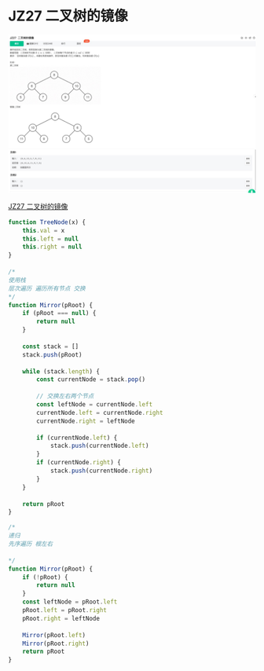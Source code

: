# JZ27 二叉树的镜像

![1](./img/JZ27%20二叉树的镜像%201.jpg)
![2](./img/JZ27%20二叉树的镜像%202.jpg)

[JZ27 二叉树的镜像](https://www.nowcoder.com/practice/a9d0ecbacef9410ca97463e4a5c83be7?tpId=13&tqId=1374963&ru=/exam/oj/ta&qru=/ta/coding-interviews/question-ranking&sourceUrl=%2Fexam%2Foj%2Fta%3FtpId%3D13)

```js
function TreeNode(x) {
	this.val = x
	this.left = null
	this.right = null
}

/* 
使用栈
层次遍历 遍历所有节点 交换
*/
function Mirror(pRoot) {
	if (pRoot === null) {
		return null
	}

	const stack = []
	stack.push(pRoot)

	while (stack.length) {
		const currentNode = stack.pop()

		// 交换左右两个节点
		const leftNode = currentNode.left
		currentNode.left = currentNode.right
		currentNode.right = leftNode

		if (currentNode.left) {
			stack.push(currentNode.left)
		}
		if (currentNode.right) {
			stack.push(currentNode.right)
		}
	}

	return pRoot
}

```

```js
/* 
递归
先序遍历 根左右

*/
function Mirror(pRoot) {
	if (!pRoot) {
		return null
	}
	const leftNode = pRoot.left
	pRoot.left = pRoot.right
	pRoot.right = leftNode
	
	Mirror(pRoot.left)
	Mirror(pRoot.right)
	return pRoot
}
```
